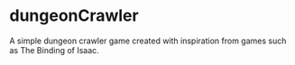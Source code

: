 # dungeonCrawler
A simple dungeon crawler game created with inspiration from games such as The Binding of Isaac.
